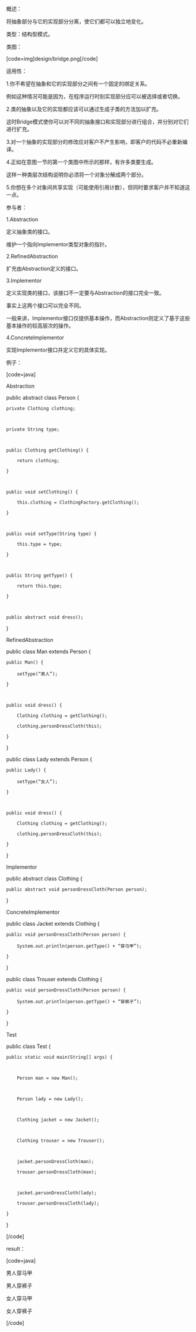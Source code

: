 概述：
将抽象部分与它的实现部分分离，使它们都可以独立地变化。
类型：结构型模式。
类图：
[code=img]design/bridge.png[/code]
适用性：
1.你不希望在抽象和它的实现部分之间有一个固定的绑定关系。
例如这种情况可能是因为，在程序运行时刻实现部分应可以被选择或者切换。
2.类的抽象以及它的实现都应该可以通过生成子类的方法加以扩充。
这时Bridge模式使你可以对不同的抽象接口和实现部分进行组合，并分别对它们进行扩充。
3.对一个抽象的实现部分的修改应对客户不产生影响，即客户的代码不必重新编译。
4.正如在意图一节的第一个类图中所示的那样，有许多类要生成。
这样一种类层次结构说明你必须将一个对象分解成两个部分。
5.你想在多个对象间共享实现（可能使用引用计数），但同时要求客户并不知道这一点。
参与者：
1.Abstraction
定义抽象类的接口。
维护一个指向Implementor类型对象的指针。
2.RefinedAbstraction
扩充由Abstraction定义的接口。
3.Implementor
定义实现类的接口，该接口不一定要与Abstraction的接口完全一致。
事实上这两个接口可以完全不同。
一般来讲，Implementor接口仅提供基本操作，而Abstraction则定义了基于这些基本操作的较高层次的操作。
4.ConcreteImplementor
实现Implementor接口并定义它的具体实现。
例子：
[code=java]
Abstraction 
public abstract class Person {

    private Clothing clothing;
    
    private String type;

    public Clothing getClothing() {
        return clothing;
    }

    public void setClothing() {
        this.clothing = ClothingFactory.getClothing();
    }
    
    public void setType(String type) {
        this.type = type;
    }
    
    public String getType() {
        return this.type;
    }
    
    public abstract void dress();
}
RefinedAbstraction 
public class Man extends Person {
    
    public Man() {
        setType(“男人”);
    }
    
    public void dress() {
        Clothing clothing = getClothing();
        clothing.personDressCloth(this);
    }
}
public class Lady extends Person {

    public Lady() {
        setType(“女人”);
    }
    
    public void dress() {
        Clothing clothing = getClothing();
        clothing.personDressCloth(this);
    }
}
Implementor 
public abstract class Clothing {

    public abstract void personDressCloth(Person person);
}
ConcreteImplementor 
public class Jacket extends Clothing {

    public void personDressCloth(Person person) {
        System.out.println(person.getType() + “穿马甲”);
    }
}
public class Trouser extends Clothing {

    public void personDressCloth(Person person) {
        System.out.println(person.getType() + “穿裤子”);
    }
}
Test 
public class Test {

    public static void main(String[] args) {
        
        Person man = new Man();
        
        Person lady = new Lady();
        
        Clothing jacket = new Jacket();
        
        Clothing trouser = new Trouser();
        
        jacket.personDressCloth(man);
        trouser.personDressCloth(man);

        jacket.personDressCloth(lady);
        trouser.personDressCloth(lady);
    }
}
[/code]
result：
[code=java]
男人穿马甲
男人穿裤子
女人穿马甲
女人穿裤子
[/code]